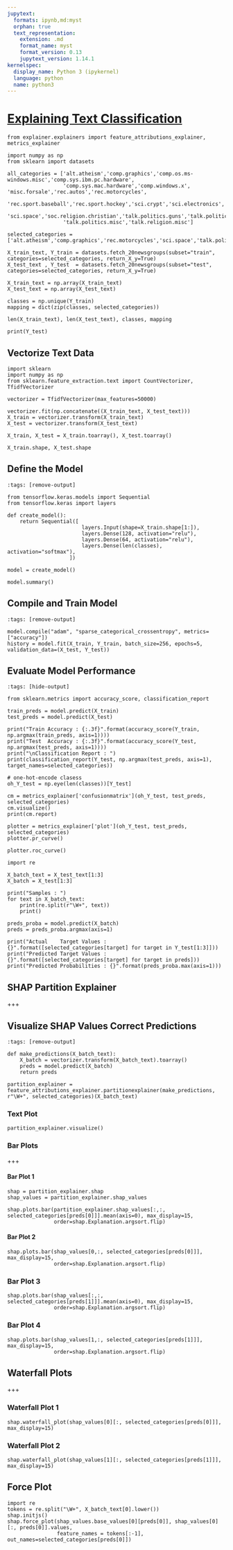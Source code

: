 ```yaml
---
jupytext:
  formats: ipynb,md:myst
  orphan: true
  text_representation:
    extension: .md
    format_name: myst
    format_version: 0.13
    jupytext_version: 1.14.1
kernelspec:
  display_name: Python 3 (ipykernel)
  language: python
  name: python3
---
```


# [Explaining Text Classification](https://coderzcolumn.com/tutorials/artificial-intelligence/explain-text-classification-models-using-shap-values-keras)

```{code-cell} ipython3
from explainer.explainers import feature_attributions_explainer, metrics_explainer
```

```{code-cell} ipython3
import numpy as np
from sklearn import datasets

all_categories = ['alt.atheism','comp.graphics','comp.os.ms-windows.misc','comp.sys.ibm.pc.hardware',
                  'comp.sys.mac.hardware','comp.windows.x', 'misc.forsale','rec.autos','rec.motorcycles',
                  'rec.sport.baseball','rec.sport.hockey','sci.crypt','sci.electronics','sci.med',
                  'sci.space','soc.religion.christian','talk.politics.guns','talk.politics.mideast',
                  'talk.politics.misc','talk.religion.misc']

selected_categories = ['alt.atheism','comp.graphics','rec.motorcycles','sci.space','talk.politics.misc']

X_train_text, Y_train = datasets.fetch_20newsgroups(subset="train", categories=selected_categories, return_X_y=True)
X_test_text , Y_test  = datasets.fetch_20newsgroups(subset="test", categories=selected_categories, return_X_y=True)

X_train_text = np.array(X_train_text)
X_test_text = np.array(X_test_text)

classes = np.unique(Y_train)
mapping = dict(zip(classes, selected_categories))

len(X_train_text), len(X_test_text), classes, mapping
```

```{code-cell} ipython3
print(Y_test)
```

## Vectorize Text Data

```{code-cell} ipython3
import sklearn
import numpy as np
from sklearn.feature_extraction.text import CountVectorizer, TfidfVectorizer

vectorizer = TfidfVectorizer(max_features=50000)

vectorizer.fit(np.concatenate((X_train_text, X_test_text)))
X_train = vectorizer.transform(X_train_text)
X_test = vectorizer.transform(X_test_text)

X_train, X_test = X_train.toarray(), X_test.toarray()

X_train.shape, X_test.shape
```

## Define the Model

```{code-cell} ipython3
:tags: [remove-output]

from tensorflow.keras.models import Sequential
from tensorflow.keras import layers

def create_model():
    return Sequential([
                        layers.Input(shape=X_train.shape[1:]),
                        layers.Dense(128, activation="relu"),
                        layers.Dense(64, activation="relu"),
                        layers.Dense(len(classes), activation="softmax"),
                    ])

model = create_model()

model.summary()
```

## Compile and Train Model

```{code-cell} ipython3
:tags: [remove-output]

model.compile("adam", "sparse_categorical_crossentropy", metrics=["accuracy"])
history = model.fit(X_train, Y_train, batch_size=256, epochs=5, validation_data=(X_test, Y_test))
```

## Evaluate Model Performance

```{code-cell} ipython3
:tags: [hide-output]

from sklearn.metrics import accuracy_score, classification_report

train_preds = model.predict(X_train)
test_preds = model.predict(X_test)

print("Train Accuracy : {:.3f}".format(accuracy_score(Y_train, np.argmax(train_preds, axis=1))))
print("Test  Accuracy : {:.3f}".format(accuracy_score(Y_test, np.argmax(test_preds, axis=1))))
print("\nClassification Report : ")
print(classification_report(Y_test, np.argmax(test_preds, axis=1), target_names=selected_categories))
```

```{code-cell} ipython3
# one-hot-encode clasess
oh_Y_test = np.eye(len(classes))[Y_test]

cm = metrics_explainer['confusionmatrix'](oh_Y_test, test_preds, selected_categories)
cm.visualize()
print(cm.report)
```

```{code-cell} ipython3
plotter = metrics_explainer['plot'](oh_Y_test, test_preds, selected_categories)
plotter.pr_curve()
```

```{code-cell} ipython3
plotter.roc_curve()
```

```{code-cell} ipython3
import re

X_batch_text = X_test_text[1:3]
X_batch = X_test[1:3]

print("Samples : ")
for text in X_batch_text:
    print(re.split(r"\W+", text))
    print()

preds_proba = model.predict(X_batch)
preds = preds_proba.argmax(axis=1)

print("Actual    Target Values : {}".format([selected_categories[target] for target in Y_test[1:3]]))
print("Predicted Target Values : {}".format([selected_categories[target] for target in preds]))
print("Predicted Probabilities : {}".format(preds_proba.max(axis=1)))
```

## SHAP Partition Explainer

+++

## Visualize SHAP Values Correct Predictions

```{code-cell} ipython3
:tags: [remove-output]

def make_predictions(X_batch_text):
    X_batch = vectorizer.transform(X_batch_text).toarray()
    preds = model.predict(X_batch)
    return preds

partition_explainer = feature_attributions_explainer.partitionexplainer(make_predictions, r"\W+", selected_categories)(X_batch_text)
```

### Text Plot

```{code-cell} ipython3
partition_explainer.visualize()
```

### Bar Plots

+++

#### Bar Plot 1

```{code-cell} ipython3
shap = partition_explainer.shap
shap_values = partition_explainer.shap_values

shap.plots.bar(partition_explainer.shap_values[:,:, selected_categories[preds[0]]].mean(axis=0), max_display=15,
               order=shap.Explanation.argsort.flip)
```

#### Bar Plot 2

```{code-cell} ipython3
shap.plots.bar(shap_values[0,:, selected_categories[preds[0]]], max_display=15,
               order=shap.Explanation.argsort.flip)
```

### Bar Plot 3

```{code-cell} ipython3
shap.plots.bar(shap_values[:,:, selected_categories[preds[1]]].mean(axis=0), max_display=15,
               order=shap.Explanation.argsort.flip)
```

### Bar Plot 4

```{code-cell} ipython3
shap.plots.bar(shap_values[1,:, selected_categories[preds[1]]], max_display=15,
               order=shap.Explanation.argsort.flip)
```

## Waterfall Plots

+++

### Waterfall Plot 1

```{code-cell} ipython3
shap.waterfall_plot(shap_values[0][:, selected_categories[preds[0]]], max_display=15)
```

### Waterfall Plot 2

```{code-cell} ipython3
shap.waterfall_plot(shap_values[1][:, selected_categories[preds[1]]], max_display=15)
```

## Force Plot

```{code-cell} ipython3
import re
tokens = re.split("\W+", X_batch_text[0].lower())
shap.initjs()
shap.force_plot(shap_values.base_values[0][preds[0]], shap_values[0][:, preds[0]].values,
                feature_names = tokens[:-1], out_names=selected_categories[preds[0]])
```

```{code-cell} ipython3

```
